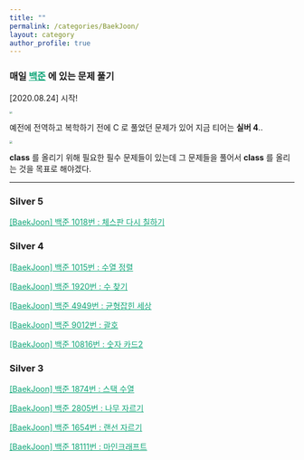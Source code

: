 ```yaml
---
title: ""
permalink: /categories/BaekJoon/
layout: category
author_profile: true
---
```


### 매일 <a href="https://www.acmicpc.net/" style="color:#0FA678" target="_blank">백준</a> 에 있는 문제 풀기

[2020.08.24] 시작!

<img src="https://nam-ki-bok.github.io/assets/images/baekjoon/start.png" style="zoom:30%;" />

예전에 전역하고 복학하기 전에 C 로 풀었던 문제가 있어 지금 티어는 **실버 4**..

<img src="https://nam-ki-bok.github.io/assets/images/baekjoon/class.png" style="zoom:30%;" />

**class** 를 올리기 위해 필요한 필수 문제들이 있는데 그 문제들을 풀어서 **class** 를 올리는 것을 목표로 해야겠다.

---

### Silver 5

<a href="https://nam-ki-bok.github.io/baekjoon/Baek_Chess/" style="color:#0FA678">[BaekJoon] 백준 1018번 : 체스판 다시 칠하기</a>

### Silver 4

<a href="https://nam-ki-bok.github.io/baekjoon/Baek_Sequence/" style="color:#0FA678">[BaekJoon] 백준 1015번 : 수열 정렬</a>

<a href="https://nam-ki-bok.github.io/baekjoon/Baek_FindNum/" style="color:#0FA678">[BaekJoon] 백준 1920번 : 수 찾기</a>

<a href="https://nam-ki-bok.github.io/baekjoon/Baek_Balance/" style="color:#0FA678">[BaekJoon] 백준 4949번 : 균형잡힌 세상</a>

<a href="https://nam-ki-bok.github.io/baekjoon/Baek_Parenthesis/" style="color:#0FA678">[BaekJoon] 백준 9012번 : 괄호</a>

<a href="https://nam-ki-bok.github.io/baekjoon/Baek_NumCard2/" style="color:#0FA678">[BaekJoon] 백준 10816번 : 숫자 카드2</a>

### Silver 3

<a href="https://nam-ki-bok.github.io/baekjoon/Baek_ArrStack/" style="color:#0FA678">[BaekJoon] 백준 1874번 : 스택 수열</a>

<a href="https://nam-ki-bok.github.io/baekjoon/Baek_CutTree/" style="color:#0FA678">[BaekJoon] 백준 2805번 : 나무 자르기</a>

<a href="https://nam-ki-bok.github.io/baekjoon/Baek_CutLan/" style="color:#0FA678">[BaekJoon] 백준 1654번 : 랜선 자르기</a>

<a href="https://nam-ki-bok.github.io/baekjoon/Baek_Minecraft/" style="color:#0FA678">[BaekJoon] 백준 18111번 : 마인크래프트</a>